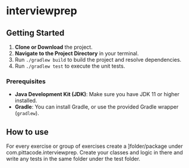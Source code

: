 # interviewprep

## Getting Started

1. **Clone or Download** the project.
2. **Navigate to the Project Directory** in your terminal.
3. Run `./gradlew build` to build the project and resolve dependencies.
4. Run `./gradlew test` to execute the unit tests.

### Prerequisites

- **Java Development Kit (JDK)**: Make sure you have JDK 11 or higher installed.
- **Gradle**: You can install Gradle, or use the provided Gradle wrapper (`gradlew`).

## How to use

For every exercise or group of exercises create a ]folder/package under com.pittacode.interviewprep.
Create your classes and logic in there and write any tests in the same folder under the test folder.

